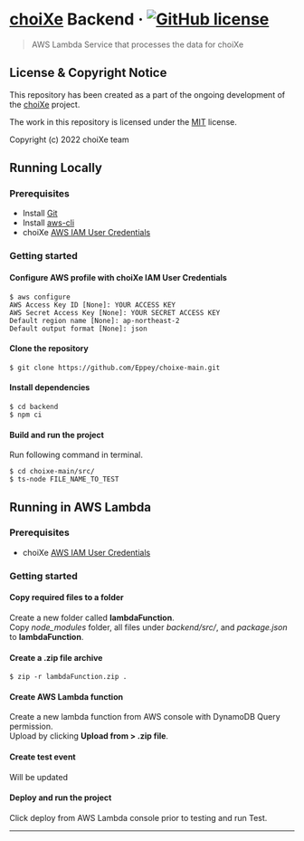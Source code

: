 # [choiXe](https://www.choixe.app) Backend &middot; [![GitHub license](https://img.shields.io/badge/license-MIT-blue.svg?style=flat-square)](https://github.com/choiXe/choiXe/blob/main/LICENSE)

> AWS Lambda Service that processes the data for choiXe

## License & Copyright Notice

This repository has been created as a part of the ongoing development of the [choiXe](https://github.com/Eppey/choixe-webapp) project.

The work in this repository is licensed under the [MIT](https://github.com/Eppey/choixe-main/blob/main/LICENSE) license.

Copyright (c) 2022 choiXe team

## Running Locally

### Prerequisites

- Install [Git](https://git-scm.com/)
- Install [aws-cli](https://github.com/aws/aws-cli)
- choiXe [AWS IAM User Credentials](https://aws.amazon.com/iam/)

### Getting started

#### Configure AWS profile with choiXe IAM User Credentials

```
$ aws configure
AWS Access Key ID [None]: YOUR ACCESS KEY
AWS Secret Access Key [None]: YOUR SECRET ACCESS KEY
Default region name [None]: ap-northeast-2
Default output format [None]: json
```

#### Clone the repository

```
$ git clone https://github.com/Eppey/choixe-main.git
```

#### Install dependencies

```
$ cd backend
$ npm ci
```

#### Build and run the project

Run following command in terminal.

```
$ cd choixe-main/src/
$ ts-node FILE_NAME_TO_TEST
```

## Running in AWS Lambda

### Prerequisites

- choiXe [AWS IAM User Credentials](https://aws.amazon.com/iam/)

### Getting started

#### Copy required files to a folder

Create a new folder called **lambdaFunction**.<br>
Copy *node_modules* folder, all files under *backend/src/*, and *package.json* to **lambdaFunction**.

#### Create a .zip file archive

```
$ zip -r lambdaFunction.zip .
```

#### Create AWS Lambda function

Create a new lambda function from AWS console with DynamoDB Query permission.<br>
Upload by clicking **Upload from > .zip file**.

#### Create test event

Will be updated

#### Deploy and run the project

Click deploy from AWS Lambda console prior to testing and run Test.

---

